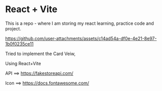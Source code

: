 # React + Vite 
This is a repo - where I am storing my react learning, practice code and project.

https://github.com/user-attachments/assets/c14ad54a-df0e-4e21-8e97-1b0f0235ce11

Tried to implement the Card Veiw,

Using React+Vite

API  ==> https://fakestoreapi.com/

Icon ==> https://docs.fontawesome.com/








